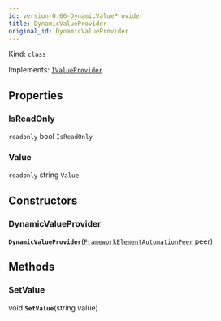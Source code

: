```yaml
---
id: version-0.66-DynamicValueProvider
title: DynamicValueProvider
original_id: DynamicValueProvider
---
```


Kind: `class`

Implements: [`IValueProvider`](https://docs.microsoft.com/uwp/api/Windows.UI.Xaml.Automation.Provider.IValueProvider)

## Properties
### IsReadOnly
`readonly`  bool `IsReadOnly`

### Value
`readonly`  string `Value`


## Constructors
### DynamicValueProvider
 **`DynamicValueProvider`**([`FrameworkElementAutomationPeer`](https://docs.microsoft.com/uwp/api/Windows.UI.Xaml.Automation.Peers.FrameworkElementAutomationPeer) peer)




## Methods
### SetValue
void **`SetValue`**(string value)




